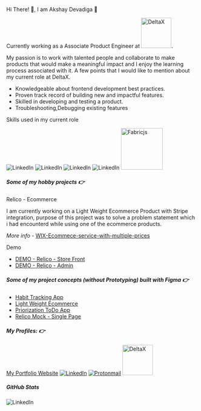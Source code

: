 Hi There! 👋, I am Akshay Devadiga :full_moon_with_face:

Currently working as a Associate Product Engineer at <img src="https://www.deltax.com/wp-content/uploads/2018/04/Delta-horizontal-revision-topbar.png" alt="DeltaX" width="80"/>.

My passion is to work with talented people and collaborate to make products that would make a meaningful impact and I enjoy the learning process associated with it. A few points that I would like to mention about my current role at DeltaX.
- Knowledgeable about frontend development best practices.
- Proven track record of building new and impactful features.
- Skilled in developing and testing a product.
- Troubleshooting,Debugging existing features

Skills used in my current role 

![LinkedIn](https://img.shields.io/badge/Vue.js-35495E?style=for-the-badge&logo=vuedotjs&logoColor=4FC08D)
![LinkedIn](https://img.shields.io/badge/Vuetify-1867C0?style=for-the-badge&logo=vuetify&logoColor=white)
![LinkedIn](https://img.shields.io/badge/JavaScript-323330?style=for-the-badge&logo=javascript&logoColor=F7DF1E)
![LinkedIn](https://img.shields.io/badge/Vue.js-35495E?style=for-the-badge&logo=vuedotjs&logoColor=4FC08D)
<img src="https://i.imgur.com/21epl9G.png" alt="Fabricjs" width="110"/>

##### Some of my hobby projects :point_right:  

  Relico - Ecommerce 
  
  I am currently working on a Light Weight Ecommerce Product with Stripe integration, purpose of this project was to solve a problem statement which i had encounterd while using one of the ecommerce products.
  
  <i>More info</i> - [WIX-Ecommece-service-with-multiple-prices](https://support.wix.com/en/article/wix-bookings-request-offering-a-service-with-multiple-prices)  
 
 Demo 
 - [DEMO - Relico - Store Front](https://akshay-devadiga.github.io/relico-store-front)   
 - [DEMO - Relico - Admin](https://akshay-devadiga.github.io/relicoadmin) 
       
##### Some of my project concepts (without Prototyping) built with Figma :point_right:  
- [Habit Tracking App](https://www.figma.com/file/0yHYDsJwESkRnWdRag4q8D/Habit-Tracking-APP-Mock)
- [Light Weight Ecommerce](https://www.figma.com/file/cRzeC8yD1g6n1xZo8dcxGS/Light-Weight-Ecommerce--Concept)
- [Priorization ToDo App](https://www.figma.com/file/adUWHgTpYZ5MHsZRAeJjqN/Todo-App-Mock)
- [Relico Mock - Single Page](https://www.figma.com/file/clr3yYv3Fhu8pJuQqdHrAP/Ecommerce-Mocks)   
      


##### My Profiles: :point_right:  

[My Portfolio Website](https://akshay-devadiga.github.io/)
[![LinkedIn](https://img.shields.io/badge/LinkedIn-0077B5?style=for-the-badge&logo=linkedin&logoColor=white)](https://in.linkedin.com/in/akshay-devadiga-652687115)
[![Protonmail](https://img.shields.io/badge/ProtonMail-8B89CC?style=for-the-badge&logo=protonmail&logoColor=white)](mailto:akshay.devadiga@protonmail.com)
[<img src="https://developers.turing.com/static/media/turing_logo_text.65329785.svg" alt="DeltaX" width="80"/>](https://matching.turing.com/developer-resume-preview/38733982a54ea61a863db2e63c38d28eb779daf65269)

##### GitHub Stats


![LinkedIn](https://github-readme-stats.vercel.app/api?username=akshay-devadiga)


